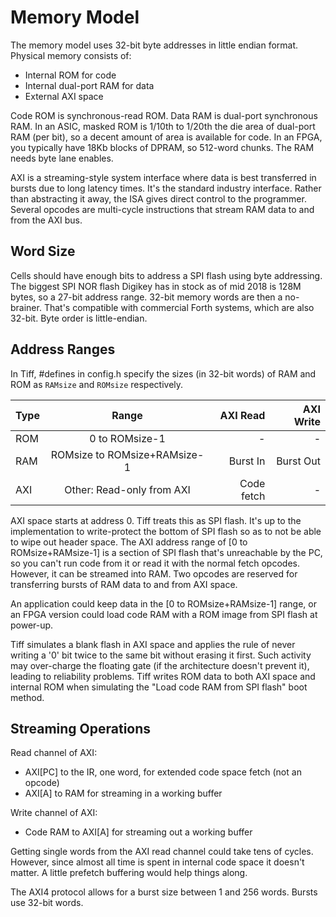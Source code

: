 # Memory Model

The memory model uses 32-bit byte addresses in little endian format. Physical memory consists of:

- Internal ROM for code
- Internal dual-port RAM for data
- External AXI space

Code ROM is synchronous-read ROM. Data RAM is dual-port synchronous RAM. In an ASIC, masked ROM is 1/10th to 1/20th the die area of dual-port RAM (per bit), so a decent amount of area is available for code. In an FPGA, you typically have 18Kb blocks of DPRAM, so 512-word chunks. The RAM needs byte lane enables.

AXI is a streaming-style system interface where data is best transferred in bursts due to long latency times. It's the standard industry interface. Rather than abstracting it away, the ISA gives direct control to the programmer. Several opcodes are multi-cycle instructions that stream RAM data to and from the AXI bus.

## Word Size

Cells should have enough bits to address a SPI flash using byte addressing. The biggest SPI NOR flash Digikey has in stock as of mid 2018 is 128M bytes, so a 27-bit address range. 32-bit memory words are then a no-brainer. That's compatible with commercial Forth systems, which are also 32-bit. Byte order is little-endian.

## Address Ranges

In Tiff, #defines in config.h specify the sizes (in 32-bit words) of RAM and ROM as `RAMsize` and `ROMsize` respectively.

| Type | Range                        | AXI Read   | AXI Write  |
| -----|:----------------------------:|-----------:|-----------:|
| ROM  | 0 to ROMsize-1               | -          | -          |
| RAM  | ROMsize to ROMsize+RAMsize-1 | Burst In   | Burst Out  |
| AXI  | Other: Read-only from AXI    | Code fetch | -          |  

AXI space starts at address 0. Tiff treats this as SPI flash. It's up to the implementation to write-protect the bottom of SPI flash so as to not be able to wipe out header space. The AXI address range of \[0 to ROMsize+RAMsize-1\] is a section of SPI flash that's unreachable by the PC, so you can't run code from it or read it with the normal fetch opcodes. However, it can be streamed into RAM. Two opcodes are reserved for transferring bursts of RAM data to and from AXI space.

An application could keep data in the \[0 to ROMsize+RAMsize-1\] range, or an FPGA version could load code RAM with a ROM image from SPI flash at power-up.

Tiff simulates a blank flash in AXI space and applies the rule of never writing a '0' bit twice to the same bit without erasing it first. Such activity may over-charge the floating gate (if the architecture doesn't prevent it), leading to reliability problems. Tiff writes ROM data to both AXI space and internal ROM when simulating the "Load code RAM from SPI flash" boot method.

## Streaming Operations

Read channel of AXI:

- AXI\[PC\] to the IR, one word, for extended code space fetch (not an opcode)
- AXI\[A\] to RAM for streaming in a working buffer

Write channel of AXI:

- Code RAM to AXI\[A\] for streaming out a working buffer

Getting single words from the AXI read channel could take tens of cycles. However, since almost all time is spent in internal code space it doesn't matter. A little prefetch buffering would help things along. 

The AXI4 protocol allows for a burst size between 1 and 256 words. Bursts use 32-bit words.
